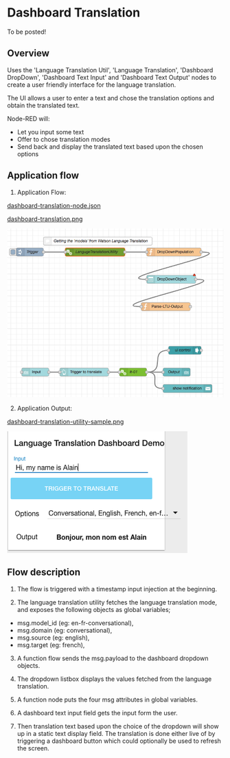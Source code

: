 # Dashboard Translation

To be posted!

## Overview

Uses the 'Language Translation Util', 'Language Translation', 'Dashboard DropDown', 'Dashboard Text Input' and 'Dashboard Text Output' nodes to create a user friendly interface for the language translation.

The UI allows a user to enter a text and chose the translation options and obtain the translated text.

Node-RED will:
* Let you input some text
* Offer to chose translation modes
* Send back and display the translated text based upon the chosen options

## Application flow

1. Application Flow:

[dashboard-translation-node.json](./dashboard-translation-node.json)

[dashboard-translation.png](./dashboard-translation.png)

![dashboard-translation.png](./dashboard-translation.png)

2. Application Output:

[dashboard-translation-utility-sample.png](./dashboard-translation-utility-sample.png)

![dashboard-translation-utility-sample.png](./dashboard-translation-utility-sample.png)



## Flow description

1. The flow is triggered with a timestamp input injection at the beginning.

2. The language translation utility fetches the language translation mode, and exposes the following objects as global variables;
  - msg.model_id (eg: en-fr-conversational),
  - msg.domain (eg: conversational),
  - msg.source (eg: english),
  - msg.target (eg: french),

3. A function flow sends the msg.payload to the dashboard dropdown objects.

4. The dropdown listbox displays the values fetched from the language translation.

5. A function node puts the four msg attributes in global variables.

6. A dashboard text input field gets the input form the user.

7. Then translation text based upon the choice of the dropdown will show up in a static text display field. The translation is done either live of by triggering a dashboard button which could optionally be used to refresh the screen.
